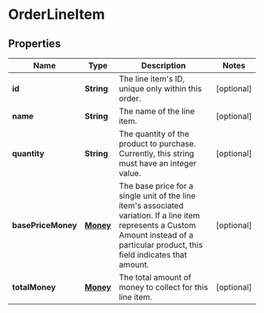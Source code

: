 
# OrderLineItem

## Properties
Name | Type | Description | Notes
------------ | ------------- | ------------- | -------------
**id** | **String** | The line item&#39;s ID, unique only within this order. |  [optional]
**name** | **String** | The name of the line item. |  [optional]
**quantity** | **String** | The quantity of the product to purchase. Currently, this string must have an integer value. |  [optional]
**basePriceMoney** | [**Money**](Money.md) | The base price for a single unit of the line item&#39;s associated variation.  If a line item represents a Custom Amount instead of a particular product, this field indicates that amount. |  [optional]
**totalMoney** | [**Money**](Money.md) | The total amount of money to collect for this line item. |  [optional]



